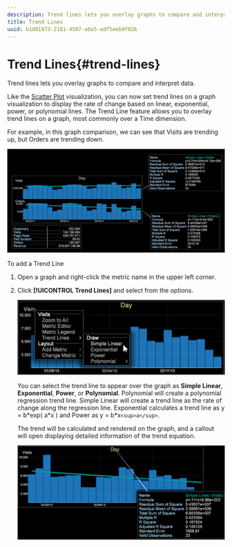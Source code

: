 ```yaml
---
description: Trend lines lets you overlay graphs to compare and interpret data.
title: Trend Lines
uuid: b1d81973-2181-4507-a0a5-adf5eeb9f926
---
```


# Trend Lines{#trend-lines}

Trend lines lets you overlay graphs to compare and interpret data.

Like the [Scatter Plot](https://marketing.adobe.com/resources/help/en_US/insight/client/c_scat_plots.html) visualization, you can now set trend lines on a graph visualization to display the rate of change based on linear, exponential, power, or polynomial lines. The Trend Line feature allows you to overlay trend lines on a graph, most commonly over a Time dimension.

For example, in this graph comparison, we can see that Visits are trending up, but Orders are trending down.

![](assets/trend_line.png)

To add a Trend Line

1. Open a graph and right-click the metric name in the upper left corner. 
1. Click **[!UICONTROL Trend Lines]** and select from the options. 

   ![](assets/trend_line_graph.png)

   You can select the trend line to appear over the graph as **Simple Linear**, **Exponential**, **Power**, or **Polynomial**. Polynomial will create a polynomial regression trend line. Simple Linear will create a trend line as the rate of change along the regression line. Exponential calculates a trend line as y = b&#42;exp( a&#42;x ) and Power as y = b&#42;x`<sup>a</sup>`.

   The trend will be calculated and rendered on the graph, and a callout will open displaying detailed information of the trend equation.

   ![](assets/trend_line_detail.png)

